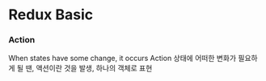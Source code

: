 # Redux Basic

### Action
When states have some change, it occurs Action
상태에 어떠한 변화가 필요하게 될 땐, 액션이란 것을 발생, 하나의 객체로 표현

    
